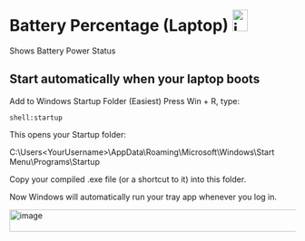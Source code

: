 # Battery Percentage (Laptop) <img width="27" height="38" alt="image" src="https://github.com/user-attachments/assets/205102b8-e183-46e0-b2c3-358f62490585" />
Shows Battery Power Status


## Start automatically when your laptop boots
Add to Windows Startup Folder (Easiest)
Press Win + R, type:

```shell:startup```

This opens your Startup folder:

C:\Users\<YourUsername>\AppData\Roaming\Microsoft\Windows\Start Menu\Programs\Startup

Copy your compiled .exe file (or a shortcut to it) into this folder.

Now Windows will automatically run your tray app whenever you log in.




<img width="1366" height="39" alt="image" src="https://github.com/user-attachments/assets/dcdf13ff-705f-41b9-97da-772d10e6fdfb" />
